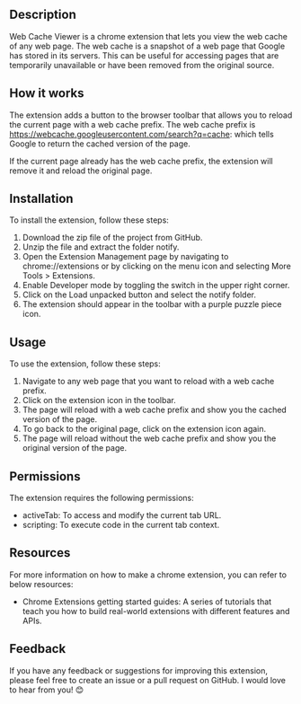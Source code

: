 ## Description
Web Cache Viewer is a chrome extension that lets you view the web cache of any web page. The web cache is a snapshot of a web page that Google has stored in its servers. This can be useful for accessing pages that are temporarily unavailable or have been removed from the original source.

## How it works
The extension adds a button to the browser toolbar that allows you to reload the current page with a web cache prefix. The web cache prefix is https://webcache.googleusercontent.com/search?q=cache: which tells Google to return the cached version of the page.

If the current page already has the web cache prefix, the extension will remove it and reload the original page.

## Installation
To install the extension, follow these steps:

1. Download the zip file of the project from GitHub.
2. Unzip the file and extract the folder notify.
3. Open the Extension Management page by navigating to chrome://extensions or by clicking on the menu icon and selecting More Tools > Extensions.
4. Enable Developer mode by toggling the switch in the upper right corner.
5. Click on the Load unpacked button and select the notify folder.
6. The extension should appear in the toolbar with a purple puzzle piece icon.

## Usage
To use the extension, follow these steps:

1. Navigate to any web page that you want to reload with a web cache prefix.
2. Click on the extension icon in the toolbar.
3. The page will reload with a web cache prefix and show you the cached version of the page.
4. To go back to the original page, click on the extension icon again.
5. The page will reload without the web cache prefix and show you the original version of the page.

## Permissions
The extension requires the following permissions:

- activeTab: To access and modify the current tab URL.
- scripting: To execute code in the current tab context.

## Resources
For more information on how to make a chrome extension, you can refer to below resources:

- Chrome Extensions getting started guides: A series of tutorials that teach you how to build real-world extensions with different features and APIs.

## Feedback
If you have any feedback or suggestions for improving this extension, please feel free to create an issue or a pull request on GitHub. I would love to hear from you! 😊